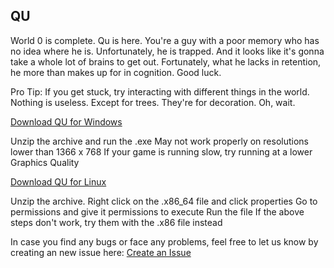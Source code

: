 ## QU

World 0 is complete. Qu is here. You're a guy with a poor memory who has no idea where he is. Unfortunately, he is trapped. And it looks like it's gonna take a whole lot of brains to get out. Fortunately, what he lacks in retention, he more than makes up for in cognition.
Good luck.

Pro Tip: If you get stuck, try interacting with different things in the world. Nothing is useless. Except for trees. They're for decoration. Oh, wait.

[Download QU for Windows](https://github.com/thehamzarocks/QU/releases/download/v1.0.0/QU.Windows.zip)

Unzip the archive and run the .exe
May not work properly on resolutions lower than 1366 x 768
If your game is running slow, try running at a lower Graphics Quality

[Download QU for Linux](https://github.com/thehamzarocks/QU/releases/download/v1.0.0/QU.Linux.zip)

Unzip the archive.
Right click on the .x86_64 file and click properties
Go to permissions and give it permissions to execute
Run the file
If the above steps don't work, try them with the .x86 file instead

In case you find any bugs or face any problems, feel free to let us know by creating an new issue here:
[Create an Issue](https://github.com/thehamzarocks/QU/issues)
